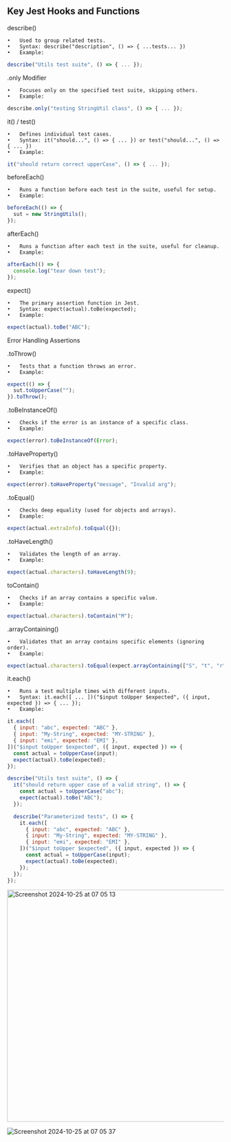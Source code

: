 ## Key Jest Hooks and Functions

describe()

    •	Used to group related tests.
    •	Syntax: describe("description", () => { ...tests... })
    •	Example:

```javascript
describe("Utils test suite", () => { ... });
```

.only Modifier

    •	Focuses only on the specified test suite, skipping others.
    •	Example:

```javascript
describe.only("testing StringUtil class", () => { ... });
```

it() / test()

    •	Defines individual test cases.
    •	Syntax: it("should...", () => { ... }) or test("should...", () => { ... })
    •	Example:

```javascript
it("should return correct upperCase", () => { ... });
```

beforeEach()

    •	Runs a function before each test in the suite, useful for setup.
    •	Example:

```javascript
beforeEach(() => {
  sut = new StringUtils();
});
```

afterEach()

    •	Runs a function after each test in the suite, useful for cleanup.
    •	Example:

```javascript
afterEach(() => {
  console.log("tear down test");
});
```

expect()

    •	The primary assertion function in Jest.
    •	Syntax: expect(actual).toBe(expected);
    •	Example:

```javascript
expect(actual).toBe("ABC");
```

Error Handling Assertions

.toThrow()

    •	Tests that a function throws an error.
    •	Example:

```javascript
expect(() => {
  sut.toUpperCase("");
}).toThrow();
```

.toBeInstanceOf()

    •	Checks if the error is an instance of a specific class.
    •	Example:

```javascript
expect(error).toBeInstanceOf(Error);
```

.toHaveProperty()

    •	Verifies that an object has a specific property.
    •	Example:

```javascript
expect(error).toHaveProperty("message", "Invalid arg");
```

.toEqual()

    •	Checks deep equality (used for objects and arrays).
    •	Example:

```javascript
expect(actual.extraInfo).toEqual({});
```

.toHaveLength()

    •	Validates the length of an array.
    •	Example:

```javascript
expect(actual.characters).toHaveLength(9);
```

toContain()

    •	Checks if an array contains a specific value.
    •	Example:

```javascript
expect(actual.characters).toContain("M");
```

.arrayContaining()

    •	Validates that an array contains specific elements (ignoring order).
    •	Example:

```javascript
expect(actual.characters).toEqual(expect.arrayContaining(["S", "t", "r"]));
```

it.each()

    •	Runs a test multiple times with different inputs.
    •	Syntax: it.each([ ... ])("$input toUpper $expected", ({ input, expected }) => { ... });
    •	Example:

```javascript
it.each([
  { input: "abc", expected: "ABC" },
  { input: "My-String", expected: "MY-STRING" },
  { input: "emi", expected: "EMI" },
])("$input toUpper $expected", ({ input, expected }) => {
  const actual = toUpperCase(input);
  expect(actual).toBe(expected);
});
```

```javascript
describe("Utils test suite", () => {
  it("should return upper case of a valid string", () => {
    const actual = toUpperCase("abc");
    expect(actual).toBe("ABC");
  });

  describe("Parameterized tests", () => {
    it.each([
      { input: "abc", expected: "ABC" },
      { input: "My-String", expected: "MY-STRING" },
      { input: "emi", expected: "EMI" },
    ])("$input toUpper $expected", ({ input, expected }) => {
      const actual = toUpperCase(input);
      expect(actual).toBe(expected);
    });
  });
});
```
<img width="540" alt="Screenshot 2024-10-25 at 07 05 13" src="https://github.com/user-attachments/assets/3660ff90-afb2-463a-a5ba-9d6b5e828a90">

![Screenshot 2024-10-25 at 07 05 37](https://github.com/user-attachments/assets/3b486c2f-5f97-4c52-8318-f0136bf9cc6a)

